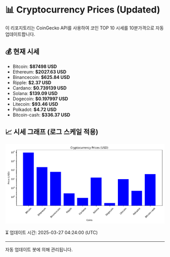 
# 📊 Cryptocurrency Prices (Updated)

이 리포지토리는 CoinGecko API를 사용하여 코인 TOP 10 시세를 10분가격으로 자동 업데이트합니다.

## 💰 현재 시세
- Bitcoin: **$87498 USD**
- Ethereum: **$2027.63 USD**
- Binancecoin: **$625.84 USD**
- Ripple: **$2.37 USD**
- Cardano: **$0.739139 USD**
- Solana: **$139.09 USD**
- Dogecoin: **$0.197997 USD**
- Litecoin: **$93.46 USD**
- Polkadot: **$4.72 USD**
- Bitcoin-cash: **$336.37 USD**

## 📈 시세 그래프 (로그 스케일 적용)
![Crypto Prices](crypto_prices.png)

⏳ 업데이트 시간: 2025-03-27 04:24:00 (UTC)

---
자동 업데이트 봇에 의해 관리됩니다.
